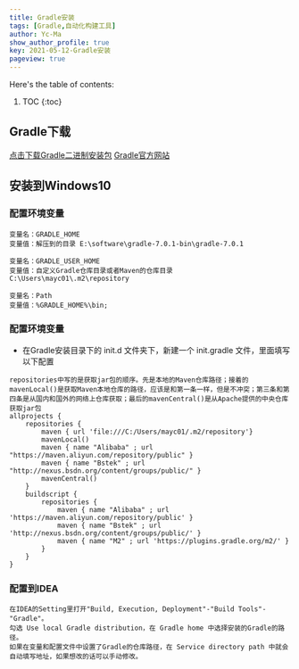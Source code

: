 ```yaml
---
title: Gradle安装
tags: [Gradle,自动化构建工具]
author: Yc-Ma
show_author_profile: true
key: 2021-05-12-Gradle安装
pageview: true
---
```


Here's the table of contents:
1. TOC
{:toc}

## Gradle下载
[点击下载Gradle二进制安装包](https://services.gradle.org/distributions/gradle-7.0.1-all.zip)
[Gradle官方网站](https://gradle.org/install/#manually)

## 安装到Windows10
### 配置环境变量
```
变量名：GRADLE_HOME
变量值：解压到的目录 E:\software\gradle-7.0.1-bin\gradle-7.0.1
```
```
变量名：GRADLE_USER_HOME
变量值：自定义Gradle仓库目录或者Maven的仓库目录 C:\Users\mayc01\.m2\repository
```
```
变量名：Path
变量值：%GRADLE_HOME%\bin;
```

### 配置环境变量
- 在Gradle安装目录下的 init.d 文件夹下，新建一个 init.gradle 文件，里面填写以下配置
```
repositories中写的是获取jar包的顺序。先是本地的Maven仓库路径；接着的mavenLocal()是获取Maven本地仓库的路径，应该是和第一条一样，但是不冲突；第三条和第四条是从国内和国外的网络上仓库获取；最后的mavenCentral()是从Apache提供的中央仓库获取jar包
allprojects {
    repositories {
        maven { url 'file:///C:/Users/mayc01/.m2/repository'}
        mavenLocal()
        maven { name "Alibaba" ; url "https://maven.aliyun.com/repository/public" }
        maven { name "Bstek" ; url "http://nexus.bsdn.org/content/groups/public/" }
        mavenCentral()
    }
    buildscript {
        repositories {
            maven { name "Alibaba" ; url 'https://maven.aliyun.com/repository/public' }
            maven { name "Bstek" ; url 'http://nexus.bsdn.org/content/groups/public/' }
            maven { name "M2" ; url 'https://plugins.gradle.org/m2/' }
        }
    }
}
```

### 配置到IDEA
```
在IDEA的Setting里打开"Build, Execution, Deployment"-"Build Tools"-"Gradle"。
勾选 Use local Gradle distribution，在 Gradle home 中选择安装的Gradle的路径。
如果在变量和配置文件中设置了Gradle的仓库路径，在 Service directory path 中就会自动填写地址，如果想改的话可以手动修改。
```



